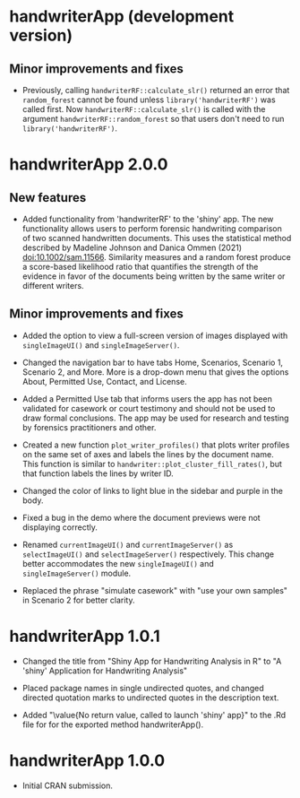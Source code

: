 # handwriterApp (development version)

## Minor improvements and fixes

* Previously, calling `handwriterRF::calculate_slr()` returned an error that `random_forest` cannot be found unless `library('handwriterRF')` was called first. Now
`handwriterRF::calculate_slr()` is called with the argument `handwriterRF::random_forest` so that users don't need to run `library('handwriterRF')`.


# handwriterApp 2.0.0

## New features

* Added functionality from 'handwriterRF' to the 'shiny' app. The new functionality allows users to perform forensic handwriting comparison of two scanned handwritten documents. This uses the statistical method described by Madeline Johnson and Danica Ommen (2021) <doi:10.1002/sam.11566>. Similarity measures and a random forest produce a score-based likelihood ratio that quantifies the strength of the evidence in favor of the documents being written by the same writer or different writers.

## Minor improvements and fixes

* Added the option to view a full-screen version of images displayed with `singleImageUI()` and `singleImageServer()`.

* Changed the navigation bar to have tabs Home, Scenarios, Scenario 1, Scenario 2, and More. More is a drop-down menu that gives the options About, Permitted Use, Contact, and License.

* Added a Permitted Use tab that informs users the app has not been validated for casework or court testimony and should not be used to draw formal conclusions. The app may be used for research and testing by forensics practitioners and other.

* Created a new function `plot_writer_profiles()` that plots writer profiles on the same set of axes and labels the lines by the document name. This function is similar to `handwriter::plot_cluster_fill_rates()`, but that function labels the lines by writer ID.

* Changed the color of links to light blue in the sidebar and purple in the body.

* Fixed a bug in the demo where the document previews were not displaying correctly.

* Renamed `currentImageUI()` and `currentImageServer()` as `selectImageUI()` and `selectImageServer()` respectively. This change better accommodates the new `singleImageUI()` and `singleImageServer()` module.

* Replaced the phrase "simulate casework" with "use your own samples" in Scenario 2 for better clarity.

# handwriterApp 1.0.1

* Changed the title from "Shiny App for Handwriting Analysis in R" to "A 'shiny' Application for Handwriting Analysis"

* Placed package names in single undirected quotes, and changed directed quotation marks to undirected quotes in the description text.

* Added "\value{No return value, called to launch 'shiny' app}" to the .Rd file for for the exported method handwriterApp().

# handwriterApp 1.0.0

* Initial CRAN submission.
